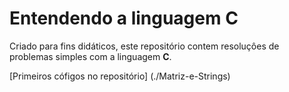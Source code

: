 # Entendendo a linguagem **C**

Criado para fins didáticos, este repositório contem resoluçôes de problemas simples com a linguagem **C**.

[Primeiros cófigos no repositório] (./Matriz-e-Strings)